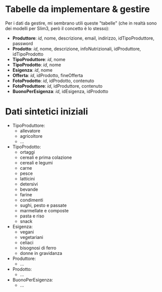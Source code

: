 # Tabelle da implementare & gestire #

Per i dati da gestire, mi sembrano utili queste "tabelle" (che in realtà sono dei modelli per Slim3, però il concetto è lo stesso):
  * **Produttore**: _id_, nome, descrizione, email, indirizzo, idTipoProduttore, password
  * **Prodotto**: _id_, nome, descrizione, infoNutrizionali, idProduttore, idTipoProdotto
  * **TipoProduttore**: _id_, nome
  * **TipoProdotto**: _id_, nome
  * **Esigenza**: _id_, nome
  * **Offerta**: _id_, idProdotto, fineOfferta
  * **FotoProdotto**: _id_, idProdotto, contenuto
  * **FotoProduttore**: _id_, idProduttore, contenuto
  * **BuonoPerEsigenza**: _id_, idEsigenza, idProdotto

# Dati sintetici iniziali #
  * TipoProduttore:
    * allevatore
    * agricoltore
    * ...
  * TipoProdotto:
    * ortaggi
    * cereali e prima colazione
    * cereali e legumi
    * carne
    * pesce
    * latticini
    * detersivi
    * bevande
    * farine
    * condimenti
    * sughi, pesto e passate
    * marmellate e composte
    * pasta e riso
    * snack
  * Esigenza:
    * vegani
    * vegetariani
    * celiaci
    * bisognosi di ferro
    * donne in gravidanza
  * Produttore:
    * ...
  * Prodotto:
    * ...
  * BuonoPerEsigenza:
    * ...